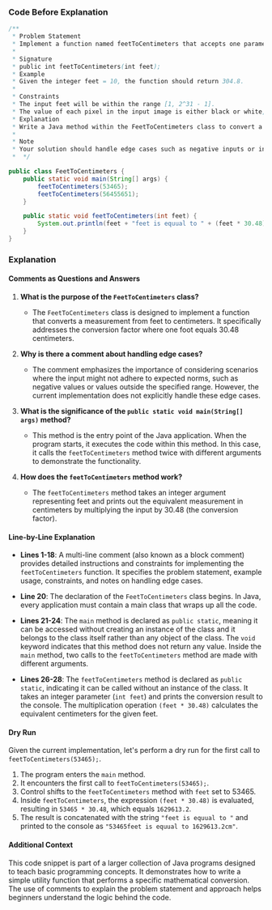 ### Code Before Explanation

```java
/**
 * Problem Statement
 * Implement a function named feetToCentimeters that accepts one parameter, feet, and returns the equivalent length in centimeters.
 *
 * Signature
 * public int feetToCentimeters(int feet);
 * Example
 * Given the integer feet = 10, the function should return 304.8.
 *
 * Constraints
 * The input feet will be within the range [1, 2^31 - 1].
 * The value of each pixel in the input image is either black or white, represented by 0 or 1, respectively.
 * Explanation
 * Write a Java method within the FeetToCentimeters class to convert a height from feet to centimeters. One foot is equal to 30.48 centimeters.
 *
 * Note
 * Your solution should handle edge cases such as negative inputs or inputs outside the specified range.
 *  */

public class FeetToCentimeters {
    public static void main(String[] args) {
        feetToCentimeters(53465);
        feetToCentimeters(56455651);
    }

    public static void feetToCentimeters(int feet) {
        System.out.println(feet + "feet is equual to " + (feet * 30.48) + "cm");
    }
}
```

### Explanation

#### Comments as Questions and Answers

1. **What is the purpose of the `FeetToCentimeters` class?**

   -  The `FeetToCentimeters` class is designed to implement a function that converts a measurement from feet to centimeters. It specifically addresses the conversion factor where one foot equals 30.48 centimeters.

2. **Why is there a comment about handling edge cases?**

   -  The comment emphasizes the importance of considering scenarios where the input might not adhere to expected norms, such as negative values or values outside the specified range. However, the current implementation does not explicitly handle these edge cases.

3. **What is the significance of the `public static void main(String[] args)` method?**

   -  This method is the entry point of the Java application. When the program starts, it executes the code within this method. In this case, it calls the `feetToCentimeters` method twice with different arguments to demonstrate the functionality.

4. **How does the `feetToCentimeters` method work?**
   -  The `feetToCentimeters` method takes an integer argument representing feet and prints out the equivalent measurement in centimeters by multiplying the input by 30.48 (the conversion factor).

#### Line-by-Line Explanation

-  **Lines 1-18**: A multi-line comment (also known as a block comment) provides detailed instructions and constraints for implementing the `feetToCentimeters` function. It specifies the problem statement, example usage, constraints, and notes on handling edge cases.

-  **Line 20**: The declaration of the `FeetToCentimeters` class begins. In Java, every application must contain a main class that wraps up all the code.

-  **Lines 21-24**: The `main` method is declared as `public static`, meaning it can be accessed without creating an instance of the class and it belongs to the class itself rather than any object of the class. The `void` keyword indicates that this method does not return any value. Inside the `main` method, two calls to the `feetToCentimeters` method are made with different arguments.

-  **Lines 26-28**: The `feetToCentimeters` method is declared as `public static`, indicating it can be called without an instance of the class. It takes an integer parameter (`int feet`) and prints the conversion result to the console. The multiplication operation `(feet * 30.48)` calculates the equivalent centimeters for the given feet.

#### Dry Run

Given the current implementation, let's perform a dry run for the first call to `feetToCentimeters(53465);`.

1. The program enters the `main` method.
2. It encounters the first call to `feetToCentimeters(53465);`.
3. Control shifts to the `feetToCentimeters` method with `feet` set to 53465.
4. Inside `feetToCentimeters`, the expression `(feet * 30.48)` is evaluated, resulting in `53465 * 30.48`, which equals `1629613.2`.
5. The result is concatenated with the string `"feet is equual to "` and printed to the console as `"53465feet is equual to 1629613.2cm"`.

#### Additional Context

This code snippet is part of a larger collection of Java programs designed to teach basic programming concepts. It demonstrates how to write a simple utility function that performs a specific mathematical conversion. The use of comments to explain the problem statement and approach helps beginners understand the logic behind the code.

